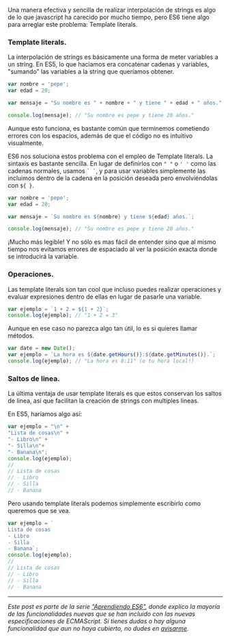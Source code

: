 [//]: # (title   - Aprendiendo ES6: Template Literals        )
[//]: # (tags    - javascript, es6, aprendiendo-es6, es2015+ )
[//]: # (id      - 11                                        )
[//]: # (date    - 2016.03.15                                )
[//]: # (url     - es6-template-literals                     )
[//]: # (excerpt - Una manera efectiva y sencilla de realizar interpolación de strings es algo de lo que javascript ha carecido por mucho tiempo, pero ES6 tiene algo para arreglar este problema: Template literals.)


Una manera efectiva y sencilla de realizar interpolación de strings es algo de lo que javascript ha carecido por mucho tiempo, pero ES6 tiene algo para arreglar este problema: Template literals.

### Template literals.
La interpolación de strings es básicamente una forma de meter variables a un string. En ES5, lo que haciamos era concatenar cadenas y variables, "sumando" las variables a la string que queríamos obtener.

```js
var nombre = 'pepe';
var edad = 20;

var mensaje = "Su nombre es " + nombre + " y tiene " + edad + " años.";

console.log(mensaje); // "Su nombre es pepe y tiene 20 años."
```

Aunque esto funciona, es bastante común que terminemos cometiendo errores con los espacios, además de que el código no es intuitivo visualmente.

ES6 nos soluciona estos problema con el empleo de Template literals. La sintaxis es bastante sencilla. En lugar de definirlos con `" "` o `' '` como las cadenas normales, usamos `` ` ` ``, y para usar variables simplemente las incluimos dentro de la cadena en la posición deseada pero envolviéndolas con `${ }`.

```js
var nombre = 'pepe';
var edad = 20;

var mensaje = `Su nombre es ${nombre} y tiene ${edad} años.`;

console.log(mensaje); // "Su nombre es pepe y tiene 20 años."
```

¡Mucho más legible! Y no sólo es mas fácil de entender  sino que al mismo tiempo nos evitamos errores de espaciado al ver la posición exacta donde se introducirá la variable.

### Operaciones.
Las template literals son tan cool que incluso puedes realizar operaciones y evaluar expresiones dentro de ellas en lugar de pasarle una variable.

```js
var ejemplo = `1 + 2 = ${1 + 2}`;
console.log(ejemplo); // "1 + 2 = 3"
```

Aunque en ese caso no parezca algo tan útil, lo es si quieres llamar métodos.

```js
var date = new Date();
var ejemplo = `La hora es ${date.getHours()}:${date.getMinutes()}.`;
console.log(ejemplo); // "La hora es 8:11" (o tu hora local!)
```

### Saltos de linea.
La última ventaja de usar template literals es que estos conservan los saltos de linea, así que facilitan la creación de strings con multiples lineas.

En ES5, haríamos algo así:
```js
var ejemplo = "\n" +
"Lista de cosas\n" +
"- Libro\n" +
"- Silla\n"+
"- Banana\n";
console.log(ejemplo);
//
// Lista de cosas
// - Libro
// - Silla
// - Banana
```

Pero usando template literals podemos simplemente escribirlo como queremos que se vea.
```js
var ejemplo = `
Lista de cosas
- Libro
- Silla
- Banana`;
console.log(ejemplo);
//
// Lista de cosas
// - Libro
// - Silla
// - Banana
```


---

*Este post es parte de la serie ["Aprendiendo ES6"](/blog/tags/aprendiendo-es6), donde explico la mayoría de las funcionalidades nuevas que se han incluido con las nuevas especificaciones de ECMAScript. Si tienes dudas o hay alguna funcionalidad que aun no haya cubierto, no dudes en [avisarme](/about).*
